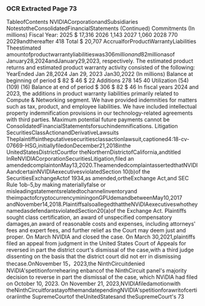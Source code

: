 ### OCR Extracted Page 73

TableofContents
NVIDlACorporationandSubsidiaries
NotestotheConsolidatedFinancialStatements
(Continued)
Commitments
(In millions)
Fiscal Year:
2025
$
17,316
2026
1,143
2027
1,060
2028
770
2029andthereafter
418
Total
$
20,707
AccrualforProductWarrantyLiabilities
Theestimated amountofproductwarrantyliabilitieswas$306million and$82millionasof January28,2024andJanuary29,2023,
respectively. The estimated product returns and estimated product warranty activity consisted of the following:
YearEnded
Jan 28,2024
Jan 29, 2023
Jan30,2022
(In millions)
Balance at beginning of period
$
82
$
46
$
22
Additions
278
145
40
Utilization
(54)
(109)
(16)
Balance at end of period
$
306
$
82
$
46
In fiscal years 2024 and 2023, the additions in product warranty liabilities primarily related to Compute & Networking segment.
We have provided indemnities for matters such as tax, product, and employee liabilities. We have included intellectual property
indemnification provisions in our technology-related agreements with third parties. Maximum potential future payments cannot be
ConsolidatedFinancialStatementsforsuchindemnifications.
Litigation
SecuritiesClassActionandDerivativeLawsuits
Theplaintiffsintheputativesecuritiesclassactionlawsuit,captioned4:18-cv-07669-HSG,initiallyfiledonDecember21,2018inthe
UnitedStatesDistrictCourtfor theNorthernDistrictofCalifornia,andtitled InReNVIDlACorporationSecuritiesLitigation,filed an
amendedcomplaintonMay13,2020.TheamendedcomplaintassertedthatNVIDlAandcertainNVIDlAexecutivesviolatedSection
10(b)of the SecuritiesExchangeActof 1934,as amended,ortheExchange Act,and SEC Rule 1ob-5,by making materiallyfalse or
misleadingstatementsrelatedtochannelinventoryand theimpactofcryptocurrencyminingonGPUdemandbetweenMay10,2017
andNovember14,2018.PlaintiffsalsoallegedthattheNViDlAexecutiveswhotheynamedasdefendantsviolatedSection20(a)of
the Exchange Act. Plaintiffs sought class certification, an award of unspecified compensatory damages,an award of reasonable
costs and expenses, including attorneys' fees and expert fees, and further relief as the Court may deem just and proper. On March
NVIDlA and closed the case. On March 30,2021,plaintiffs filed an appeal from judgment in the United States Court of Appeals for
reversed in part the district court's dismissal of the case,with a third judge dissenting on the basis that the district court did not err in
dismissing thecase.OnNovember 15，2023,the NinthCircuitdenied NViDlA'spetitionforrehearing enbancof the NinthCircuit
panel's majority decision to reverse in part the dismissal of the case, which NViDlA had filed on October 10, 2023. On November 21,
2023,NVIDlAfiledamotionwith theNinthCircuitforastayofthemandatependingNVIDlA'spetitionforawritofcertiorariinthe
SupremeCourtof theUnitedStatesand theSupremeCourt's
73